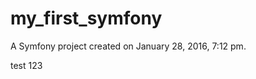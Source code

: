 my_first_symfony
================

A Symfony project created on January 28, 2016, 7:12 pm.

test 123
